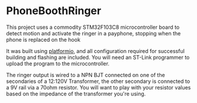 # PhoneBoothRinger

This project uses a commodity STM32F103C8 microcontroller board to detect motion
and activate the ringer in a payphone, stopping when the phone is replaced on
the hook

It was built using [platformio](https://platformio.org), and all configuration required for successful
building and flashing are included. You will need an ST-Link programmer to
upload the program to the microcontroller.

The ringer output is wired to a NPN BJT connected on one of the secondaries of a
12:120V Transformer, the other secondary is connected to a 9V rail via a 70ohm
resistor. You will want to play with your resistor values based on the impedance
of the transformer you're using.
